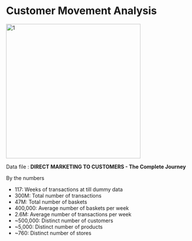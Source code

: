<h1>Customer Movement Analysis</h1>

<p align="left">
<img width="367" alt="1" src="https://user-images.githubusercontent.com/5312356/120929641-fb56ae00-c713-11eb-9d10-a13e69f00b15.PNG">

  Data file : <b>DIRECT MARKETING TO CUSTOMERS - The Complete Journey</b>

  By the numbers
- 117: Weeks of transactions at till dummy data
- 300M: Total number of transactions
- 47M: Total number of baskets
- 400,000: Average number of baskets per week
- 2.6M: Average number of transactions per week
- ~500,000: Distinct number of customers
- ~5,000: Distinct number of products
- ~760: Distinct number of stores
</p>
<br>
